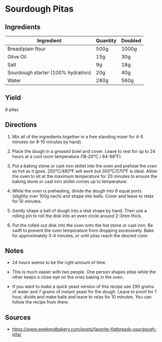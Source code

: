 # Sourdough Pitas

## Ingredients

| Ingredient | Quantity | Doubled |
| --- | --- | --- |
| Bread/plain flour | 500g | 1000g|
| Olive Oil | 15g | 30g |
| Salt | 9g | 18g |
| Sourdough starter (100% hydration)  | 20g | 40g |
| Water | 280g | 560g |


## Yield

8 pitas


## Directions

1. Mix all of the ingredients together in a free standing mixer for 4-5 minutes
   (or 8-10 minutes by hand).

2. Place the dough in a greased bowl and cover. Leave to rest for up to 24
   hours at a cool room temperature (18-20°C / 64-68°F).

3. Put a baking stone or cast iron skillet into the oven and preheat the oven
   as hot as it goes. 250°C/480°F will work but 300°C/570°F is ideal. Allow the
   oven to sit at the maximum temperature for 20 minutes to ensure the baking
   stone or cast iron skillet comes up to temperature.

3. While the oven is preheating, divide the dough into 8 equal ports (slightly
   over 100g each) and shape into balls. Cover and leave to relax for 10
   minutes.

4. Gently shape a ball of dough into a disk shape by hand. Then use a rolling
   pin to roll the disk into an even circle around 2-3mm thick.

5. Put the rolled-out disk into the oven onto the hot stone or cast iron. Be
   swift to prevent the oven temperature from dropping excessively. Bake for
   approximately 3-4 minutes, or until pitas reach the desired color.


## Notes
- 24 hours seems to be the right amount of time.

- This is much easier with two people. One person shapes pitas while the other
  keeps a close eye on the ones baking in the oven.

- If you want to make a quick yeast version of this recipe use 290 grams of
  water and 7 grams of instant yeast for the dough. Leave to proof for 1 hour,
  divide and make balls and leave to relax for 10 minutes. You can follow the
  recipe from there. 


## Sources

- <https://www.weekendbakery.com/posts/favorite-flatbreads-sourdough-pita/>
